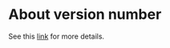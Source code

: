 # About version number

See this [link](https://github.com/cucapra/approx-vision/wiki/Pipeline-Versions) for more details.
